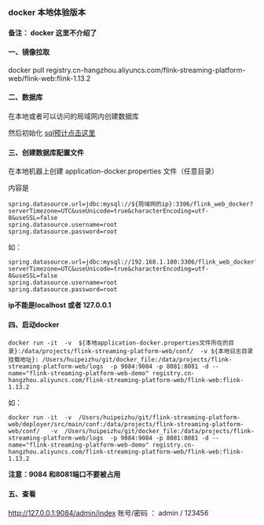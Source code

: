 ### docker 本地体验版本


#### 备注： docker 这里不介绍了



#### 一、镜像拉取

docker pull registry.cn-hangzhou.aliyuncs.com/flink-streaming-platform-web/flink-web:flink-1.13.2



#### 二、数据库

在本地或者可以访问的局域网内创建数据库

然后初始化 [sql预计点击这里](./sql/flink_web_docker.sql)



#### 三、创建数据库配置文件

在本地机器上创建 application-docker.properties 文件（任意目录）

内容是

```properties
spring.datasource.url=jdbc:mysql://${局域网的ip}:3306/flink_web_docker?serverTimezone=UTC&useUnicode=true&characterEncoding=utf-8&useSSL=false
spring.datasource.username=root
spring.datasource.password=root
```

如：
```properties
spring.datasource.url=jdbc:mysql://192.168.1.100:3306/flink_web_docker?serverTimezone=UTC&useUnicode=true&characterEncoding=utf-8&useSSL=false
spring.datasource.username=root
spring.datasource.password=root
```
  **ip不能是localhost 或者  127.0.0.1** 


#### 四、启动docker
```shell
docker run -it  -v  ${本地application-docker.properties文件所在的目录}:/data/projects/flink-streaming-platform-web/conf/  -v ${本地日志目录挂载地址}: /Users/huipeizhu/git/docker_file:/data/projects/flink-streaming-platform-web/logs  -p 9084:9084 -p 8081:8081 -d --name="flink-streaming-platform-web-demo" registry.cn-hangzhou.aliyuncs.com/flink-streaming-platform-web/flink-web:flink-1.13.2
```
如：

```shell
docker run -it  -v  /Users/huipeizhu/git/flink-streaming-platform-web/deployer/src/main/conf:/data/projects/flink-streaming-platform-web/conf/   -v  /Users/huipeizhu/git/docker_file:/data/projects/flink-streaming-platform-web/logs  -p 9084:9084 -p 8081:8081 -d --name="flink-streaming-platform-web-demo" registry.cn-hangzhou.aliyuncs.com/flink-streaming-platform-web/flink-web:flink-1.13.2
```

**注意：9084 和8081端口不要被占用**


#### 五、查看


http://127.0.0.1:9084/admin/index   账号/密码 ： admin / 123456




